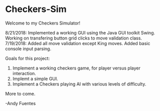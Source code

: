 # Checkers-Sim
Welcome to my Checkers Simulator! 

8/21/2018: Implemented a working GUI using the Java GUI toolkit Swing. Working on transfering button grid clicks to move validation class.
7/19/2018: Added all move validation except King moves. Added basic console input parsing. 


Goals for this project: 
  1. Implement a working checkers game, for player versus player interaction. 
  2. Implemt a simple GUI.
  3. Implement a Checkers playing AI with various levels of difficulty. 
  
  
  More to come.
  
  -Andy Fuentes
